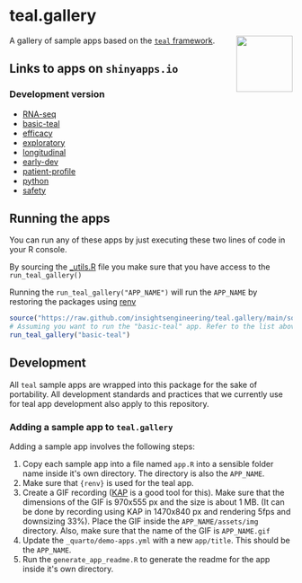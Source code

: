 # teal.gallery

<img align="right" width="100" height="100" src="https://raw.githubusercontent.com/insightsengineering/hex-stickers/main/thumbs/teal.png">

A gallery of sample apps based on the [`teal` framework](https://github.com/insightsengineering/teal).

## Links to apps on `shinyapps.io`

### Development version

- [RNA-seq](https://genentech.shinyapps.io/NEST_RNA-seq_main/)
- [basic-teal](https://genentech.shinyapps.io/NEST_basic-teal_main/)
- [efficacy](https://genentech.shinyapps.io/NEST_efficacy_main/)
- [exploratory](https://genentech.shinyapps.io/NEST_exploratory_main/)
- [longitudinal](https://genentech.shinyapps.io/NEST_longitudinal_main/)
- [early-dev](https://genentech.shinyapps.io/NEST_early-dev_main/)
- [patient-profile](https://genentech.shinyapps.io/NEST_patient-profile_main/)
- [python](https://genentech.shinyapps.io/NEST_python_main/)
- [safety](https://genentech.shinyapps.io/NEST_safety_main/)

## Running the apps

You can run any of these apps by just executing these two lines of code in your R console.

By sourcing the [\_utils.R](https://github.com/insightsengineering/teal.gallery/blob/main/_utils.R) file you make sure that you have access to the `run_teal_gallery()`

Running the `run_teal_gallery("APP_NAME")` will run the `APP_NAME` by restoring the packages using [renv](https://rstudio.github.io/renv/)

```R
source("https://raw.github.com/insightsengineering/teal.gallery/main/sourceme.R")
# Assuming you want to run the "basic-teal" app. Refer to the list above to know which apps are possible
run_teal_gallery("basic-teal")
```

## Development

All `teal` sample apps are wrapped into this package for the sake of portability. All development standards and practices that we currently use for teal app development also apply to this repository.

### Adding a sample app to `teal.gallery`

Adding a sample app involves the following steps:

1. Copy each sample app into a file named `app.R` into a sensible folder name inside it's own directory. The directory is also the `APP_NAME`.
2. Make sure that `{renv}` is used for the teal app.
3. Create a GIF recording ([KAP](https://getkap.co/) is a good tool for this). Make sure that the dimensions of the GIF is 970x555 px and the size is about 1 MB. (It can be done by recording using KAP in 1470x840 px and rendering 5fps and downsizing 33%). Place the GIF inside the `APP_NAME/assets/img` directory. Also, make sure that the name of the GIF is `APP_NAME.gif`
4. Update the `_quarto/demo-apps.yml` with a new `app/title`. This should be the `APP_NAME`.
5. Run the `generate_app_readme.R` to generate the readme for the app inside it's own directory.
